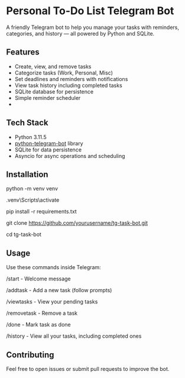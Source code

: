 # Personal To-Do List Telegram Bot

A friendly Telegram bot to help you manage your tasks with reminders, categories, and history — all powered by Python and SQLite.

## Features

- Create, view, and remove tasks
- Categorize tasks (Work, Personal, Misc)
- Set deadlines and reminders with notifications
- View task history including completed tasks
- SQLite database for persistence
- Simple reminder scheduler
- 
## Tech Stack

- Python 3.11.5
- [python-telegram-bot](https://python-telegram-bot.org/) library
- SQLite for data persistence
- Asyncio for async operations and scheduling
## Installation

python -m venv venv

.venv\Scripts\activate

pip install -r requirements.txt

git clone https://github.com/yourusername/tg-task-bot.git

cd tg-task-bot

## Usage

Use these commands inside Telegram:

/start - Welcome message

/addtask - Add a new task (follow prompts)

/viewtasks - View your pending tasks

/removetask - Remove a task

/done - Mark task as done

/history - View all your tasks, including completed ones

## Contributing

Feel free to open issues or submit pull requests to improve the bot.

